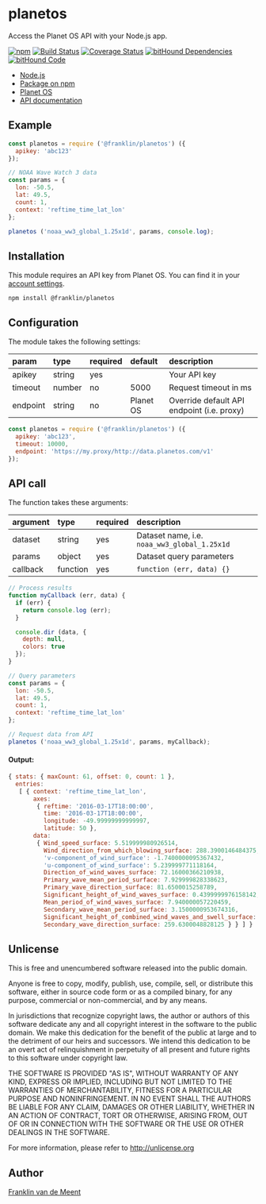 planetos
========

Access the Planet OS API with your Node.js app.

[![npm](https://img.shields.io/npm/v/@franklin/planetos.svg?maxAge=3600)](https://github.com/fvdm/nodejs-planetos/blob/master/CHANGELOG.md)
[![Build Status](https://travis-ci.org/fvdm/nodejs-planetos.svg?branch=master)](https://travis-ci.org/fvdm/nodejs-planetos)
[![Coverage Status](https://coveralls.io/repos/github/fvdm/nodejs-planetos/badge.svg?branch=master)](https://coveralls.io/github/fvdm/nodejs-planetos?branch=master)
[![bitHound Dependencies](https://www.bithound.io/github/fvdm/nodejs-planetos/badges/dependencies.svg)](https://www.bithound.io/github/fvdm/nodejs-planetos/develop/dependencies/npm)
[![bitHound Code](https://www.bithound.io/github/fvdm/nodejs-planetos/badges/code.svg)](https://www.bithound.io/github/fvdm/nodejs-planetos)


* [Node.js](https://nodejs.org)
* [Package on npm](https://www.npmjs.com/package/@franklin/planetos)
* [Planet OS](https://planetos.com)
* [API documentation](http://data.planetos.com/guide/)


Example
-------

```js
const planetos = require ('@franklin/planetos') ({
  apikey: 'abc123'
});

// NOAA Wave Watch 3 data
const params = {
  lon: -50.5,
  lat: 49.5,
  count: 1,
  context: 'reftime_time_lat_lon'
};

planetos ('noaa_ww3_global_1.25x1d', params, console.log);
```


Installation
------------

This module requires an API key from Planet OS.
You can find it in your [account settings](http://data.planetos.com/account/settings/).

`npm install @franklin/planetos`


Configuration
-------------

The module takes the following settings:


param    | type   | required | default   | description
:--------|:-------|:---------|:----------|:---------------------
apikey   | string | yes      |           | Your API key
timeout  | number | no       | 5000      | Request timeout in ms
endpoint | string | no       | Planet OS | Override default API endpoint (i.e. proxy)


```js
const planetos = require ('@franklin/planetos') ({
  apikey: 'abc123',
  timeout: 10000,
  endpoint: 'https://my.proxy/http://data.planetos.com/v1'
});
```


API call
--------

The function takes these arguments:


argument | type     | required | description
:--------|:---------|:---------|:-------------------------
dataset  | string   | yes      | Dataset name, i.e. `noaa_ww3_global_1.25x1d`
params   | object   | yes      | Dataset query parameters
callback | function | yes      | `function (err, data) {}`


```js
// Process results
function myCallback (err, data) {
  if (err) {
    return console.log (err);
  }

  console.dir (data, {
    depth: null,
    colors: true
  });
}

// Query parameters
const params = {
  lon: -50.5,
  lat: 49.5,
  count: 1,
  context: 'reftime_time_lat_lon'
};

// Request data from API
planetos ('noaa_ww3_global_1.25x1d', params, myCallback);
```


#### Output:

```js
{ stats: { maxCount: 61, offset: 0, count: 1 },
  entries: 
   [ { context: 'reftime_time_lat_lon',
       axes: 
        { reftime: '2016-03-17T18:00:00',
          time: '2016-03-17T18:00:00',
          longitude: -49.99999999999997,
          latitude: 50 },
       data: 
        { Wind_speed_surface: 5.519999980926514,
          Wind_direction_from_which_blowing_surface: 288.3900146484375,
          'v-component_of_wind_surface': -1.7400000095367432,
          'u-component_of_wind_surface': 5.239999771118164,
          Direction_of_wind_waves_surface: 72.16000366210938,
          Primary_wave_mean_period_surface: 7.929999828338623,
          Primary_wave_direction_surface: 81.6500015258789,
          Significant_height_of_wind_waves_surface: 0.4399999976158142,
          Mean_period_of_wind_waves_surface: 7.940000057220459,
          Secondary_wave_mean_period_surface: 3.1500000953674316,
          Significant_height_of_combined_wind_waves_and_swell_surface: 0.9700000286102295,
          Secondary_wave_direction_surface: 259.6300048828125 } } ] }
```


Unlicense
---------

This is free and unencumbered software released into the public domain.

Anyone is free to copy, modify, publish, use, compile, sell, or
distribute this software, either in source code form or as a compiled
binary, for any purpose, commercial or non-commercial, and by any
means.

In jurisdictions that recognize copyright laws, the author or authors
of this software dedicate any and all copyright interest in the
software to the public domain. We make this dedication for the benefit
of the public at large and to the detriment of our heirs and
successors. We intend this dedication to be an overt act of
relinquishment in perpetuity of all present and future rights to this
software under copyright law.

THE SOFTWARE IS PROVIDED "AS IS", WITHOUT WARRANTY OF ANY KIND,
EXPRESS OR IMPLIED, INCLUDING BUT NOT LIMITED TO THE WARRANTIES OF
MERCHANTABILITY, FITNESS FOR A PARTICULAR PURPOSE AND NONINFRINGEMENT.
IN NO EVENT SHALL THE AUTHORS BE LIABLE FOR ANY CLAIM, DAMAGES OR
OTHER LIABILITY, WHETHER IN AN ACTION OF CONTRACT, TORT OR OTHERWISE,
ARISING FROM, OUT OF OR IN CONNECTION WITH THE SOFTWARE OR THE USE OR
OTHER DEALINGS IN THE SOFTWARE.

For more information, please refer to <http://unlicense.org>


Author
------

[Franklin van de Meent](https://frankl.in)
